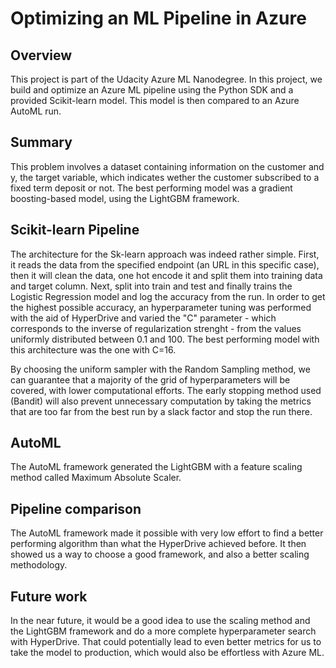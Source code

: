 # Optimizing an ML Pipeline in Azure

## Overview
This project is part of the Udacity Azure ML Nanodegree.
In this project, we build and optimize an Azure ML pipeline using the Python SDK and a provided Scikit-learn model.
This model is then compared to an Azure AutoML run.

## Summary
This problem involves a dataset containing information on the customer and y, the target variable, which indicates wether the customer subscribed to a fixed term deposit or not.
The best performing model was a gradient boosting-based model, using the LightGBM framework.

## Scikit-learn Pipeline
The architecture for the Sk-learn approach was indeed rather simple. First, it reads the data from the specified endpoint (an URL in this specific case), then it will clean the data, one hot encode it and split them into training data and target column. Next, split into train and test and finally trains the Logistic Regression model and log the accuracy from the run. 
In order to get the highest possible accuracy, an hyperparameter tuning was performed with the aid of HyperDrive and varied the "C" parameter - which corresponds to the inverse of regularization strenght - from the values uniformly distributed between 0.1 and 100. The best performing model with this architecture was the one with C=16.

By choosing the uniform sampler with the Random Sampling method, we can guarantee that a majority of the grid of hyperparameters will be covered, with lower computational efforts.
The early stopping method used (Bandit) will also prevent unnecessary computation by taking the metrics that are too far from the best run by a slack factor and stop the run there.

## AutoML
The AutoML framework generated the LightGBM with a feature scaling method called Maximum Absolute Scaler. 

## Pipeline comparison

The AutoML framework made it possible with very low effort to find a better performing algorithm than what the HyperDrive achieved before. It then showed us a way to choose a good framework, and also a better scaling methodology. 

## Future work
In the near future, it would be a good idea to use the scaling method and the LightGBM framework and do a more complete hyperparameter search with HyperDrive. That could potentially lead to even better metrics for us to take the model to production, which would also be effortless with Azure ML.
